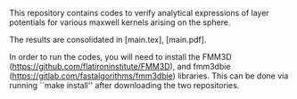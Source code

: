 This repository contains codes to verify analytical expressions
of layer potentials for various maxwell kernels arising on the sphere.

The results are consolidated in [main.tex], [main.pdf].

In order to run the codes, you will need to install the FMM3D
(https://github.com/flatironinstitute/FMM3D), and fmm3dbie
(https://gitlab.com/fastalgorithms/fmm3dbie) libraries. This can be done
via running ``make install'' after downloading the two repositories.
